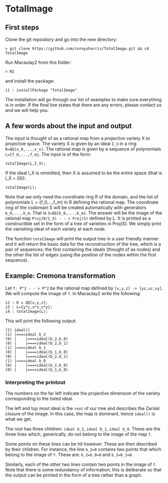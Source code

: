 # TotalImage

## First steps

Clone the git repository and go into the new directory:

```
> git clone https://github.com/coreysharris/TotalImage.git && cd TotalImage
```

Run Macaulay2 from this folder:

```
> M2
```

and install the package:
 
```
i1 : installPackage "TotalImage"
```

The installation will go through our list of examples to make sure everything is in order. If the final line states that there are any errors, please contact us and we will help you.

## A few words about the input and output

The input is thought of as a rational map from a projective variety X to projective space. The variety X is given by an ideal `I_X` in a ring `R=QQ[x_0,...,x_n]`. The rational map is given by a sequence of polynomials `L={f_0,...,f_m}`. The input is of the form:

```
totalImage(L,I_X);
```

If the ideal I_X is ommitted, then X is assumed to be the entire space (that is I_X = (0)):

```
totalImage(L);
```

Note that we only need the coordinate ring R of the domain, and the list of polynomials L = {f_0,...,f_m} in R defining the rational map. The coordinate ring of the codomain S will be created automatically with generators `b_0,...,b_m`. That is `S=QQ[b_0,...,b_m]`. The answer will be the image of the rational map `Proj(R/I_X) - - > Proj(S)` defined by L. It is printed as a constructible set in the form of a tree of varieties in Proj(S). We simply print the vanishing ideal of each variety at each node. 

The function `totalImage` will print the output tree in a user friendly manner and it will return the basic data for the reconstruction of the tree, which is a pair of sequences: the first containing the ideals (thought of as nodes) and the other the list of edges (using the position of the nodes within the first sequence).

## Example: Cremona transformation

Let `f: P^2 - - > P^2` be the rational map defined by `[x,y,z] -> [yz,xz,xy]`. We will compute the image of `f`. In Macaulay2 write the following:

```
i2 : R = QQ[x,y,z];
i3 : L={y*z,x*z,x*y};
i4 : totalImage(L);
```

This will print the following output:

```
(2) ideal()
(1) |====ideal b_2
(0) |    |====ideal(b_2,b_0)
(0) |    |====ideal(b_2,b_1)
(1) |====ideal b_1
(0) |    |====ideal(b_1,b_0)
(0) |    |====ideal(b_2,b_1)
(1) |====ideal b_0
(0) |    |====ideal(b_2,b_0)
(0) |    |====ideal(b_1,b_0)
```

### Interpreting the printout

The numbers on the far left indicate the projective dimension of the variety corresponding to the listed ideal. 

The left and top most ideal is the `root` of our tree and describes the Zariski closure of the image. In this case, the map is dominant, hence `ideal()` is what we get.

The root has three children: `ideal b_2`, `ideal b_1`, `ideal b_0`. These are the three lines which, generically, do not belong to the image of the map `f`.

Some points on these lines can be hit however. These are then described by their children. For instance, the line `b_2=0` contains two points that which belong to the image of `f`. These are: `b_2=b_0=0` and `b_2=b_1=0`. 

Similarly, each of the other two lines contain two points in the image of `f`. Note that there is some redundancy of information; this is deliberate so that the output can be printed in the form of a tree rather than a graph.
